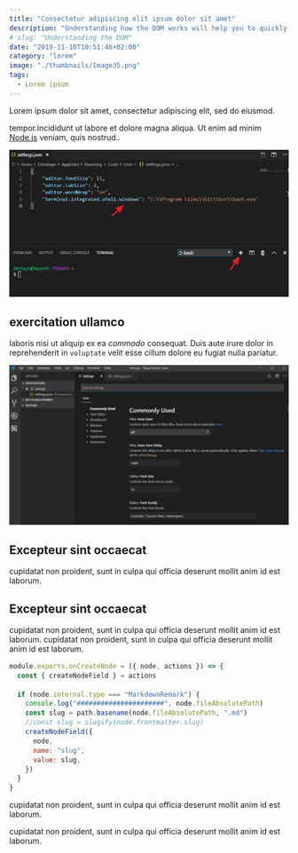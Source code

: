 ```yaml
---
title: "Consectetur adipiscing elit ipsum dolor sit amet"
description: "Understanding how the DOM works will help you to quickly grasp the concept behind the Virtual DOM that React provides for us"
# slug: "Understanding the DOM"
date: "2019-11-10T10:51:46+02:00"
category: "lorem"
image: "./thumbnails/Image35.png"
tags:
  - Lorem ipsum
---
```


Lorem ipsum dolor sit amet, consectetur adipiscing elit, sed do eiusmod.

tempor.incididunt ut labore et dolore magna aliqua. Ut enim ad minim [Node.js](https://nodejs.org/en/) veniam, quis nostrud..

![Screen Shot](./post-images/lorem-ipsum/Image38.png)

## exercitation ullamco

laboris nisi ut aliquip ex ea _commodo_ consequat. Duis aute irure dolor in reprehenderit in `voluptate` velit esse cillum dolore eu fugiat nulla pariatur.

![Screen Shot](./post-images/lorem-ipsum/Image35.png)

## Excepteur sint occaecat

cupidatat non proident, sunt in culpa qui officia deserunt mollit anim id est laborum.

## Excepteur sint occaecat

cupidatat non proident, sunt in culpa qui officia deserunt mollit anim id est laborum. cupidatat non proident, sunt in culpa qui officia deserunt mollit anim id est laborum.

```javascript
module.exports.onCreateNode = ({ node, actions }) => {
  const { createNodeField } = actions

  if (node.internal.type === "MarkdownRemark") {
    console.log("######################", node.fileAbsolutePath)
    const slug = path.basename(node.fileAbsolutePath, ".md")
    //const slug = slugify(node.frontmatter.slug)
    createNodeField({
      node,
      name: "slug",
      value: slug,
    })
  }
}
```

cupidatat non proident, sunt in culpa qui officia deserunt mollit anim id est laborum.

cupidatat non proident, sunt in culpa qui officia deserunt mollit anim id est laborum.
